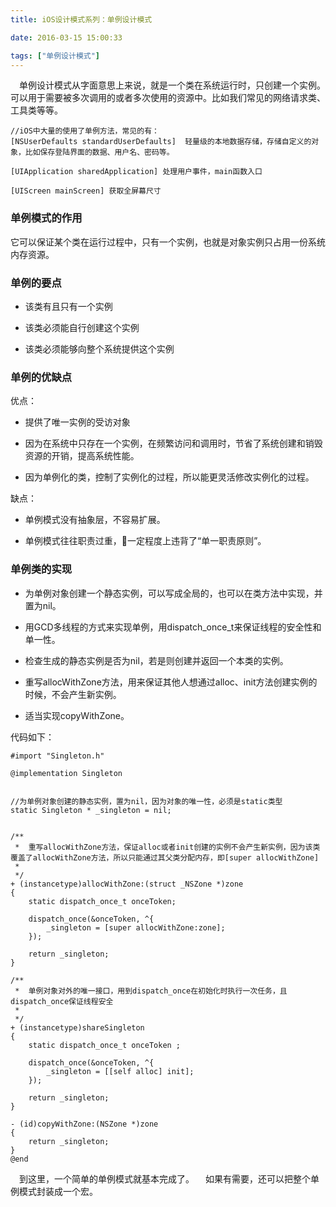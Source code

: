 ```yaml
---
title: iOS设计模式系列：单例设计模式

date: 2016-03-15 15:00:33

tags: ["单例设计模式"]
---
```



 单例设计模式从字面意思上来说，就是一个类在系统运行时，只创建一个实例。可以用于需要被多次调用的或者多次使用的资源中。比如我们常见的网络请求类、工具类等等。

```objc
//iOS中大量的使用了单例方法，常见的有：
[NSUserDefaults standardUserDefaults]  轻量级的本地数据存储，存储自定义的对象，比如保存登陆界面的数据、用户名、密码等。

[UIApplication sharedApplication] 处理用户事件，main函数入口

[UIScreen mainScreen] 获取全屏幕尺寸
```

<!--more-->


### 单例模式的作用

它可以保证某个类在运行过程中，只有一个实例，也就是对象实例只占用一份系统内存资源。

### 单例的要点

- 该类有且只有一个实例

- 该类必须能自行创建这个实例

- 该类必须能够向整个系统提供这个实例

### 单例的优缺点

优点：
- 提供了唯一实例的受访对象

- 因为在系统中只存在一个实例，在频繁访问和调用时，节省了系统创建和销毁资源的开销，提高系统性能。

- 因为单例化的类，控制了实例化的过程，所以能更灵活修改实例化的过程。

缺点：

- 单例模式没有抽象层，不容易扩展。

- 单例模式往往职责过重，一定程度上违背了“单一职责原则”。

### 单例类的实现

- 为单例对象创建一个静态实例，可以写成全局的，也可以在类方法中实现，并置为nil。

- 用GCD多线程的方式来实现单例，用dispatch_once_t来保证线程的安全性和单一性。

- 检查生成的静态实例是否为nil，若是则创建并返回一个本类的实例。

- 重写allocWithZone方法，用来保证其他人想通过alloc、init方法创建实例的时候，不会产生新实例。

- 适当实现copyWithZone。

代码如下：

```objc
#import "Singleton.h"

@implementation Singleton


//为单例对象创建的静态实例，置为nil，因为对象的唯一性，必须是static类型
static Singleton * _singleton = nil; 


/**
 *  重写allocWithZone方法，保证alloc或者init创建的实例不会产生新实例，因为该类覆盖了allocWithZone方法，所以只能通过其父类分配内存，即[super allocWithZone]
 *
 */
+ (instancetype)allocWithZone:(struct _NSZone *)zone
{
    static dispatch_once_t onceToken;
    
    dispatch_once(&onceToken, ^{
        _singleton = [super allocWithZone:zone];
    });
    
    return _singleton;
}

/**
 *  单例对象对外的唯一接口，用到dispatch_once在初始化时执行一次任务，且dispatch_once保证线程安全
 *
 */
+ (instancetype)shareSingleton
{
    static dispatch_once_t onceToken ;
    
    dispatch_once(&onceToken, ^{
        _singleton = [[self alloc] init];
    });
    
    return _singleton;
}

- (id)copyWithZone:(NSZone *)zone
{
    return _singleton;
}
@end
```


 到这里，一个简单的单例模式就基本完成了。
 如果有需要，还可以把整个单例模式封装成一个宏。